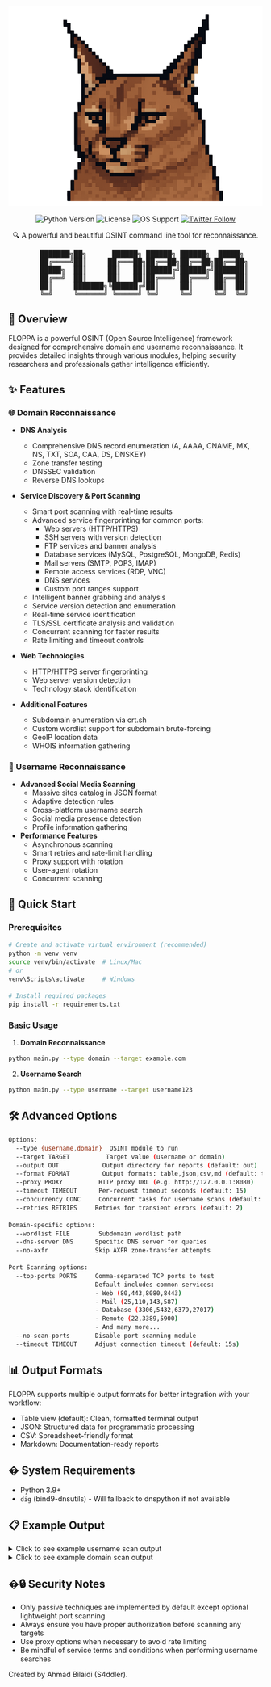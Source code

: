 <div align="center">
  <img src=".github/assets/banner.png" alt="FLOPPA Tool Banner" width="800"/>

  <p align="center">
    <img src="https://img.shields.io/badge/Python-3.9+-blue.svg" alt="Python Version">
    <img src="https://img.shields.io/badge/License-MIT-yellow.svg" alt="License">
    <img src="https://img.shields.io/badge/OS-Linux%20%7C%20Windows%20%7C%20macOS-brightgreen" alt="OS Support">
    <a href="https://twitter.com/S4ddler"><img src="https://img.shields.io/twitter/follow/S4ddler?style=social" alt="Twitter Follow"></a>
  </p>

  <p align="center">🔍 A powerful and beautiful OSINT command line tool for reconnaissance.</p>

<pre>
    ███████╗██╗      ██████╗ ██████╗ ██████╗  █████╗ 
    ██╔════╝██║     ██╔═══██╗██╔══██╗██╔══██╗██╔══██╗
    █████╗  ██║     ██║   ██║██████╔╝██████╔╝███████║
    ██╔══╝  ██║     ██║   ██║██╔═══╝ ██╔═══╝ ██╔══██║
    ██║     ███████╗╚██████╔╝██║     ██║     ██║  ██║
    ╚═╝     ╚══════╝ ╚═════╝ ╚═╝     ╚═╝     ╚═╝  ╚═╝
</pre>
</div>



## 📖 Overview

FLOPPA is a powerful OSINT (Open Source Intelligence) framework designed for comprehensive domain and username reconnaissance. It provides detailed insights through various modules, helping security researchers and professionals gather intelligence efficiently.

## ✨ Features

### 🌐 Domain Reconnaissance
- **DNS Analysis**
  - Comprehensive DNS record enumeration (A, AAAA, CNAME, MX, NS, TXT, SOA, CAA, DS, DNSKEY)
  - Zone transfer testing
  - DNSSEC validation
  - Reverse DNS lookups

- **Service Discovery & Port Scanning**
  - Smart port scanning with real-time results
  - Advanced service fingerprinting for common ports:
    - Web servers (HTTP/HTTPS)
    - SSH servers with version detection
    - FTP services and banner analysis
    - Database services (MySQL, PostgreSQL, MongoDB, Redis)
    - Mail servers (SMTP, POP3, IMAP)
    - Remote access services (RDP, VNC)
    - DNS services
    - Custom port ranges support
  - Intelligent banner grabbing and analysis
  - Service version detection and enumeration
  - Real-time service identification
  - TLS/SSL certificate analysis and validation
  - Concurrent scanning for faster results
  - Rate limiting and timeout controls

- **Web Technologies**
  - HTTP/HTTPS server fingerprinting
  - Web server version detection
  - Technology stack identification

- **Additional Features**
  - Subdomain enumeration via crt.sh
  - Custom wordlist support for subdomain brute-forcing
  - GeoIP location data
  - WHOIS information gathering

### 👤 Username Reconnaissance
- **Advanced Social Media Scanning**
  - Massive sites catalog in JSON format
  - Adaptive detection rules
  - Cross-platform username search
  - Social media presence detection
  - Profile information gathering
- **Performance Features**
  - Asynchronous scanning
  - Smart retries and rate-limit handling
  - Proxy support with rotation
  - User-agent rotation
  - Concurrent scanning

## 🚀 Quick Start

### Prerequisites
```bash
# Create and activate virtual environment (recommended)
python -m venv venv
source venv/bin/activate  # Linux/Mac
# or
venv\Scripts\activate     # Windows

# Install required packages
pip install -r requirements.txt
```

### Basic Usage

1. **Domain Reconnaissance**
```bash
python main.py --type domain --target example.com
```

2. **Username Search**
```bash
python main.py --type username --target username123
```

## 🛠️ Advanced Options

```bash
Options:
  --type {username,domain}  OSINT module to run
  --target TARGET          Target value (username or domain)
  --output OUT            Output directory for reports (default: out)
  --format FORMAT         Output formats: table,json,csv,md (default: table,json)
  --proxy PROXY          HTTP proxy URL (e.g. http://127.0.0.1:8080)
  --timeout TIMEOUT      Per-request timeout seconds (default: 15)
  --concurrency CONC     Concurrent tasks for username scans (default: 50)
  --retries RETRIES     Retries for transient errors (default: 2)
  
Domain-specific options:
  --wordlist FILE        Subdomain wordlist path
  --dns-server DNS      Specific DNS server for queries
  --no-axfr             Skip AXFR zone-transfer attempts

Port Scanning options:
  --top-ports PORTS     Comma-separated TCP ports to test
                        Default includes common services:
                        - Web (80,443,8080,8443)
                        - Mail (25,110,143,587)
                        - Database (3306,5432,6379,27017)
                        - Remote (22,3389,5900)
                        - And many more...
  --no-scan-ports       Disable port scanning module
  --timeout TIMEOUT     Adjust connection timeout (default: 15s)
```

## 📊 Output Formats

FLOPPA supports multiple output formats for better integration with your workflow:
- Table view (default): Clean, formatted terminal output
- JSON: Structured data for programmatic processing
- CSV: Spreadsheet-friendly format
- Markdown: Documentation-ready reports

## �️ System Requirements

- Python 3.9+
- `dig` (bind9-dnsutils) - Will fallback to dnspython if not available

## 📋 Example Output

<details>
<summary>Click to see example username scan output</summary>

![Username Scan](.github/assets/username-scan.png)
</details>

<details>
<summary>Click to see example domain scan output</summary>

![Domain Scan](.github/assets/domain-scan.png)
</details>

## �🔒 Security Notes

- Only passive techniques are implemented by default except optional lightweight port scanning
- Always ensure you have proper authorization before scanning any targets
- Use proxy options when necessary to avoid rate limiting
- Be mindful of service terms and conditions when performing username searches

Created by Ahmad Bilaidi (S4ddler).


